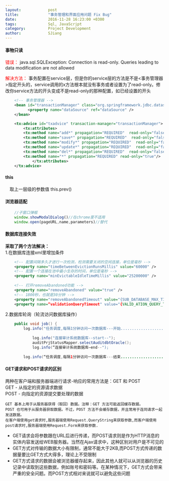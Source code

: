 ```yaml
---
layout:            post
title:             "事务管理和界面应用问题 Fix Bug"
date:              2016-11-28 16:23:00 +0300
tags:              Sql, JavaScript  
category:          Project Development
author:            SJiang
---
```


#### 事物只读

<font color=Red>错误：</font>
java.sql.SQLException: Connection is read-only. Queries leading to data modification are not allowed

<font color=Red>解决方法：</font>
事务配置在service层，但是你的service层的方法是不是\<事务管理器\>指定开头的，service调用的x方法根本就没有事务或者设置为了read-only。修改你service方法的开头变成不是read-only的那种配置，如已经设置的开头

```xml
	<!-- 事务管理器 -->
	<bean id="transactionManager" class="org.springframework.jdbc.datasource.DataSourceTransactionManager">
		  <property name="dataSource" ref="dataSource" />
	</bean>

	<tx:advice id="txadvice" transaction-manager="transactionManager">
		<tx:attributes>
		<tx:method name="add*" propagation="REQUIRED"  read-only="false" rollback-for="Exception" />
		<tx:method name="save*" propagation="REQUIRED"  read-only="false" rollback-for="Exception" />
		<tx:method name="modify*" propagation="REQUIRED"  read-only="false" rollback-for="Exception" />
		<tx:method name="update*" propagation="REQUIRED"  read-only="false" rollback-for="Exception" />
		<tx:method name="del*" propagation="REQUIRED"  read-only="false" rollback-for="Exception"/>
		<tx:method name="*" propagation="REQUIRED" read-only="true"/>
		    </tx:attributes>
	</tx:advice>
```

#### this
&ensp;&ensp;取上一层级的参数值 this.prev()

#### 浏览器适配

```javascript
	//子窗口弹框 
	window.showModalDialog()//在chrome里不适用
	window.open(pageURL,name,parameters)//替代
```

#### 数据库连接失效
**采取了两个方法解决：**  
1.在数据库连接xml里增加条件

```xml
	<!-- 配置间隔多久才进行一次检测，检测需要关闭的空闲连接，单位是毫秒 -->
	<property name="timeBetweenEvictionRunsMillis" value="60000" />
	<!-- 配置一个连接在池中最小生存的时间，单位是毫秒 -->
	<property name="minEvictableIdleTimeMillis" value="25200000" />
	
	<!-- 打开removeAbandoned功能 -->
	<property name="removeAbandoned" value="true" />
	<!-- 1800秒，也就是30分钟 -->
	<property name="removeAbandonedTimeout" value="{SUB_DATABASE_MAX_TIME}"/>
	<property name=“validationQueryTimeout" value="{VALID_ATION_QUERY_TIMEOUT}"></property>
```
2.数据库轮询（轮流访问数据库操作）

```java
	public void job() {
		log.info("任务调度,每隔1分钟访问一次数据库---开始..........................");
			
			log.info("连接审计系统数据库--start--");
			auditPrjStatusMapper.selectAuditdbtOracle();
			log.info(“连接审计系统数据库—end--");
	
		log.info(“任务调度,每隔1分钟访问一次数据库---结束..........................");
```

#### GET请求和POST请求的区别

两种在客户端和服务器端进行请求-响应的常用方法是：GET 和 POST  
	GET - 从指定的资源请求数据  
	POST - 向指定的资源提交要处理的数据  

	GET 基本上用于从服务器获得（取回）数据。注释：GET 方法可能返回缓存数据。
	POST 也可用于从服务器获取数据。不过，POST 方法不会缓存数据，并且常用于连同请求一起发送数据。
	在客户端使用get请求时,服务器端使用Request.QueryString来获取参数,而客户端使用post请求时,服务器端使用Request.Form来获取参数.

- GET请求会将参数跟在URL后进行传递，而POST请求则是作为HTTP消息的实体内容发送给WEB服务器。当然在Ajax请求中，这种区别对用户是不可见的
- GET方式对传输的数据大小有限制，通常不能大于2KB,而POST方式传递的数据量要比GET方式大得多，理论上不受限制
- GET方式请求的数据会被浏览器缓存起来，因此其他人就可以从浏览器的历史记录中读取到这些数据，例如账号和密码等。在某种情况下，GET方式会带来严重的安全问题。而POST方式相对来说就可以避免这些问题





